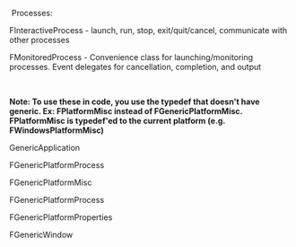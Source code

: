  Processes:

FInteractiveProcess - launch, run, stop, exit/quit/cancel, communicate with other processes

FMonitoredProcess - Convenience class for launching/monitoring processes. Event delegates for cancellation, completion, and output

 

**Note: To use these in code, you use the typedef that doesn't have generic. Ex: FPlatformMisc instead of FGenericPlatformMisc. FPlatformMisc is typedef'ed to the current platform (e.g. FWindowsPlatformMisc)**

GenericApplication

FGenericPlatformProcess

FGenericPlatformMisc

FGenericPlatformProcess

FGenericPlatformProperties

FGenericWindow
